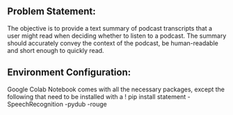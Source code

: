 ## Problem Statement:
The objective is to provide a text summary of podcast transcripts that a user might read when deciding whether to listen to a podcast. The summary should accurately convey the context of the podcast, be human-readable and short enough to quickly read.

## Environment Configuration:
Google Colab Notebook comes with all the necessary packages, except the following that need to be installed with a ! pip install statement -SpeechRecognition -pydub -rouge
